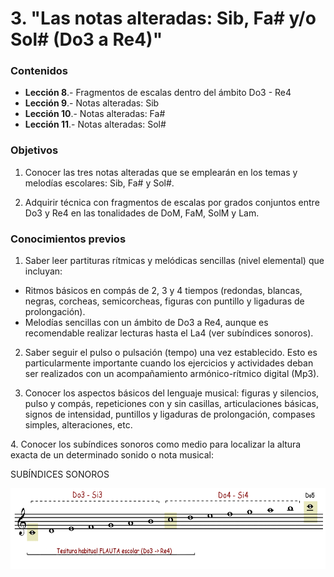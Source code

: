 
# 3. "Las notas alteradas: Sib, Fa# y/o Sol# (Do3 a Re4)"
### Contenidos
- **Lección 8**.- Fragmentos de escalas dentro del ámbito Do3 - Re4
- **Lección 9**.- Notas alteradas: Sib
- **Lección 10**.- Notas alteradas: Fa#
- **Lección 11**.- Notas alteradas: Sol#

### Objetivos

1. Conocer las tres notas alteradas que se emplearán en los temas y melodías escolares: Sib, Fa# y Sol#.

2. Adquirir técnica con fragmentos de escalas por grados conjuntos entre Do3 y Re4 en las tonalidades de DoM, FaM, SolM y Lam.

### Conocimientos previos

1. Saber leer partituras rítmicas y melódicas sencillas (nivel elemental) que incluyan:

- Ritmos básicos en compás de 2, 3 y 4 tiempos (redondas, blancas, negras, corcheas, semicorcheas, figuras con puntillo y ligaduras de prolongación).
- Melodías sencillas con un ámbito de Do3 a Re4, aunque es recomendable realizar lecturas hasta el La4 (ver subíndices sonoros).

2. Saber seguir el pulso o pulsación (tempo) una vez establecido. Esto es particularmente importante cuando los ejercicios y actividades deban ser realizados con un acompañamiento armónico-rítmico digital (Mp3).

3. Conocer los aspectos básicos del lenguaje musical: figuras y silencios, pulso y compás, repeticiones con y sin casillas, articulaciones básicas, signos de intensidad, puntillos y ligaduras de prolongación, compases simples, alteraciones, etc.

4. Conocer los subíndices sonoros como medio para localizar la altura exacta de un determinado sonido o nota musical:

SUBÍNDICES SONOROS

<img src="img/Subindices_sonoros.gif" alt="Subíndices sonoros" title="Subíndices sonoros" height="129" />
